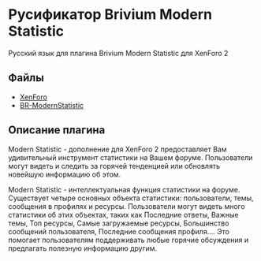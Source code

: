 # Русификатор Brivium Modern Statistic
Русский язык для плагина Brivium Modern Statistic для XenForo 2

## Файлы
* [XenForo](https://xenforo.com/)
* [BR-ModernStatistic](https://brivium.com/resources/modern-statistics-xenforo-2-add-on.393/)

## Описание плагина
Modern Statistic - дополнение для XenForo 2 предоставляет Вам удивительный инструмент статистики на Вашем форуме. Пользователи могут видеть и следить за горячей тенденцией или обновлять новейшую информацию об этом.<br>

Modern Statistic - интеллектуальная функция статистики на форуме. Существует четыре основных объекта статистики: пользователи, темы, сообщения в профилях и ресурсы. Пользователи могут видеть много статистики об этих объектах, таких как Последние ответы, Важные темы, Топ ресурсы, Самые загружаемые ресурсы, Большинство сообщений пользователя, Последние сообщения профиля.... Это помогает пользователям поддерживать любые горячие обсуждения и предлагать полезную информацию другим.